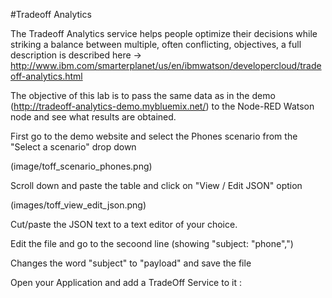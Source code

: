 #Tradeoff Analytics

The Tradeoff Analytics service helps people optimize their decisions while striking a balance between multiple, often conflicting, objectives, a full description is described here -> 
http://www.ibm.com/smarterplanet/us/en/ibmwatson/developercloud/tradeoff-analytics.html

The objective of this lab is to pass the same data as in the demo (http://tradeoff-analytics-demo.mybluemix.net/) to the Node-RED Watson node and see what results are obtained.

First go to the demo website and select the Phones scenario from the "Select a scenario" drop down

(image/toff_scenario_phones.png)

Scroll down and paste the table and click on "View / Edit JSON" option

(images/toff_view_edit_json.png)

Cut/paste the JSON text to a text editor of your choice.

Edit the file and go to the secoond line (showing "subject: "phone",")

Changes the word "subject" to "payload" and save the file

Open your Application and add a TradeOff Service to it :
